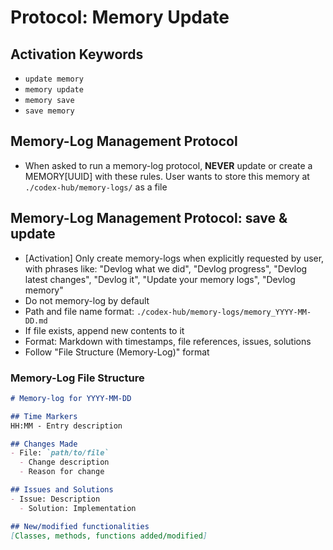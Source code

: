 # Protocol: Memory Update

## Activation Keywords
- `update memory`
- `memory update`
- `memory save`
- `save memory`

## Memory-Log Management Protocol
- When asked to run a memory-log protocol, **NEVER** update or create a MEMORY[UUID] with these rules. User wants to store this memory at `./codex-hub/memory-logs/` as a file

## Memory-Log Management Protocol: save & update
- [Activation] Only create memory-logs when explicitly requested by user, with phrases like: "Devlog what we did", "Devlog progress", "Devlog latest changes", "Devlog it", "Update your memory logs", "Devlog memory"
- Do not memory-log by default
- Path and file name format: `./codex-hub/memory-logs/memory_YYYY-MM-DD.md`
- If file exists, append new contents to it
- Format: Markdown with timestamps, file references, issues, solutions
- Follow "File Structure (Memory-Log)" format

### Memory-Log File Structure

```markdown
# Memory-log for YYYY-MM-DD

## Time Markers
HH:MM - Entry description

## Changes Made
- File: `path/to/file`
  - Change description
  - Reason for change

## Issues and Solutions
- Issue: Description
  - Solution: Implementation

## New/modified functionalities
[Classes, methods, functions added/modified]
```
